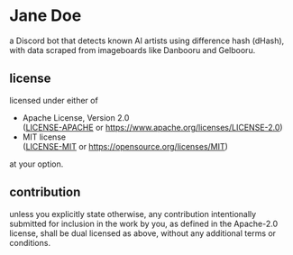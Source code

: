 # Jane Doe

a Discord bot that detects known AI artists using difference hash (dHash), with
data scraped from imageboards like Danbooru and Gelbooru.

## license

licensed under either of

- Apache License, Version 2.0 \
  ([LICENSE-APACHE](LICENSE-APACHE) or https://www.apache.org/licenses/LICENSE-2.0)
- MIT license \
  ([LICENSE-MIT](LICENSE-MIT) or https://opensource.org/licenses/MIT)

at your option.

## contribution

unless you explicitly state otherwise, any contribution intentionally submitted
for inclusion in the work by you, as defined in the Apache-2.0 license, shall be
dual licensed as above, without any additional terms or conditions.
